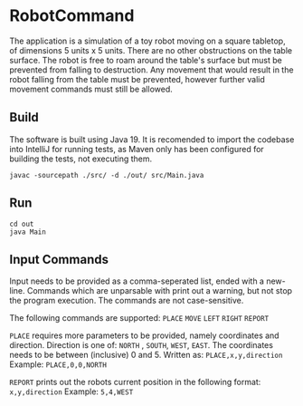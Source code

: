 # RobotCommand

The application is a simulation of a toy robot moving on a square tabletop, of dimensions 5 units x 5 units. There are
no other obstructions on the table surface. The robot is free to roam around the table's surface but must be prevented
from falling to destruction. Any movement that would result in the robot falling from the table must be prevented,
however further valid movement commands must still be allowed.

## Build

The software is built using Java 19. It is recomended to import the codebase into IntelliJ for running tests, as Maven
only has been configured for building the tests, not executing them.

``javac -sourcepath ./src/ -d ./out/ src/Main.java``

## Run

```
cd out
java Main
```

## Input Commands

Input needs to be provided as a comma-seperated list, ended with a new-line. Commands which are unparsable with print
out a warning, but not stop the program execution. The commands are not case-sensitive.

The following commands are supported:
``PLACE``
``MOVE``
``LEFT``
``RIGHT``
``REPORT``

``PLACE`` requires more parameters to be provided, namely coordinates and direction. Direction is one of: ``NORTH``
, ``SOUTH``, ``WEST``, ``EAST``.
The coordinates needs to be between (inclusive) 0 and 5.
Written as:
``PLACE,x,y,direction``
Example:
``PLACE,0,0,NORTH``

``REPORT`` prints out the robots current position in the following format:
``x,y,direction``
Example:
``5,4,WEST``